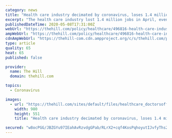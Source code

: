 ```yaml
---
category: news
title: "Health care industry decimated by coronavirus, loses 1.4 million jobs"
excerpt: "The health care industry lost 1.4 million jobs in April, even as health workers were dealing with the coronavirus pandemic in hospitals, nursing homes and intensive care units across the country."
publishedDateTime: 2020-05-08T17:31:00Z
webUrl: "https://thehill.com/policy/healthcare/496816-health-care-industry-decimated-by-coronavirus-loses-14-million-jobs"
ampWebUrl: "https://thehill.com/policy/healthcare/496816-health-care-industry-decimated-by-coronavirus-loses-14-million-jobs?amp"
cdnAmpWebUrl: "https://thehill-com.cdn.ampproject.org/c/s/thehill.com/policy/healthcare/496816-health-care-industry-decimated-by-coronavirus-loses-14-million-jobs?amp"
type: article
quality: 65
heat: 65
published: false

provider:
  name: The Hill
  domain: thehill.com

topics:
  - Coronavirus

images:
  - url: "https://thehill.com/sites/default/files/healthcare_doctorsoffice_istock_0.jpg"
    width: 980
    height: 551
    title: "Health care industry decimated by coronavirus, loses 1.4 million jobs"

secured: "w8ocPGG/JBZGYu97IEahAvRzvdgGPab/RLrX2+cqf4KosPqhoyutIJvfyThs2bpVahLZwQzqaWl7upyoFA8Hi3jPD8lJUli/AK4B5R6vIKKa28ga6hul7OA7VwJ2mlql1KYbNn4VPAwoxA1OsGZ3PwAB8uo6RGrg38mfbTzE17SP2vCStRRjGsvgzaHiqbeL2UxcRhoSyM9pZlDzelHGmdKQT2m+6Gc5DAdvT90fpfdthDoKY97nQ4ocxgJWbr+wcfgWJ0A5rTXumeMcSHpp0MXb1/21aO7VWVRbIgEGEt6DPr3fZBhqzBL0fq5OGcqmy3zNfj/Do1ctnvLUiQGC85eVuCRb/WRgQE0TOZCtbybWz0Z05Tr81Km5lMRY0EohiDIkOKOEzJigqgGlwwSlhlPKdkg4CpoKemOh1jPA9+iVZCuXo6e6LebCvAU6TZzgQVMPjkv06ohk6c8BF6Z1lgPNwUOyUe+82msDLOmbsms=;LldheOuN5dhMurOD/BzeAA=="
---
```


